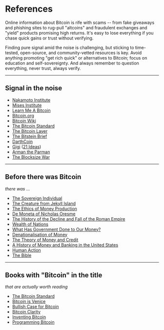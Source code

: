 # References

Online information about Bitcoin is rife with scams -- from fake giveaways and phishing sites to rug-pull "altcoins" and fraudulent exchanges and "yield" products promising high returns. It's easy to lose everything if you chase quick gains or trust without verifying. 

Finding pure signal amid the noise is challenging, but sticking to time-tested, open-source, and community-vetted resources is key. Avoid anything promoting "get rich quick" or alternatives to Bitcoin; focus on education and self-sovereignty. And always remember to question everything, never trust, always verify.




---

## Signal in the noise

+ [Nakamoto Institute](https://nakamotoinstitute.org/)
+ [Mises Institute](https://mises.org/)
+ [Learn Me A Bitcoin](https://learnmeabitcoin.com/)
+ [Bitcoin.org](https://bitcoin.org/)
+ [Bitcoin Wiki](https://en.bitcoin.it/wiki/Main_Page)
+ [The Bitcoin Standard](https://saifedean.com/)
+ [The Bitcoin Layer](https://thebitcoinlayer.substack.com/)
+ [The Bitstein Brief](https://bitstein.substack.com/)
+ [DarthCoin](https://darthcoin.substack.com/)
+ [Gigi](https://dergigi.com/) ([21 Ideas](https://dergigi.com/21/))
+ [Arman the Parman](https://armantheparman.com/)
+ [The Blocksize War](https://www.amazon.com/Blocksize-War-Battle-Bitcoins-Protocol/dp/B08YQMC2WM)




---

## Before there was Bitcoin

*there was ...*

+ [The Sovereign Individual](https://www.amazon.com/Sovereign-Individual-Mastering-Transition-Information/dp/0684832720)
+ [The Creature from Jekyll Island](https://www.amazon.com/Creature-Jekyll-Island-Federal-Reserve/dp/091298645X)
+ [The Ethics of Money Production](https://a.co/d/cV7mIVz)
+ [De Moneta of Nicholas Oresme](https://a.co/d/bPzoKQa)
+ [The History of the Decline and Fall of the Roman Empire](https://en.m.wikipedia.org/wiki/The_History_of_the_Decline_and_Fall_of_the_Roman_Empire)
+ [Wealth of Nations](https://a.co/d/5xk2PfQ)
+ [What Has Government Done to Our Money?](https://www.amazon.com/What-Has-Government-Done-Money/dp/1610166450)
+ [Denationalisation of Money](https://www.amazon.com/Denationalisation-Money-Argument-F-Hayek/dp/B002697AZG)
+ [The Theory of Money and Credit](https://www.amazon.com/Theory-Money-Credit-Ludwig-Mises/dp/1620871610)
+ [A History of Money and Banking in the United States](https://www.amazon.com/History-Money-Banking-United-States/dp/0945466331)
+ [Human Action](https://www.amazon.com/Human-Action-Ludwig-Von-Mises/dp/1614273545)
+ [The Bible](https://biblehub.com/)




---

## Books with "Bitcoin" in the title 

*that are actually worth reading*

+ [The Bitcoin Standard](https://www.amazon.com/Bitcoin-Standard-Decentralized-Alternative-Central/dp/1119473861)
+ [Bitcoin is Venice](https://a.co/d/3q180xM)
+ [Bullish Case for Bitcoin](https://a.co/d/1qAkcdb)
+ [Bitcoin Clarity](https://a.co/d/icAvqPJ)
+ [Inventing Bitcoin](https://a.co/d/4rLGZ05)
+ [Programming Bitcoin](https://www.amazon.com/Programming-Bitcoin-Learn-Program-Scratch/dp/1492031496)




